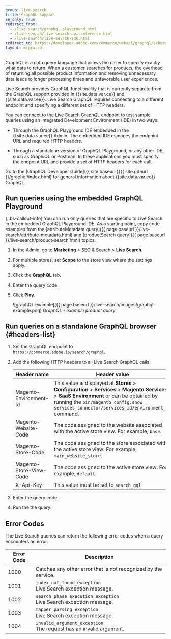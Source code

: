 ```yaml
---
group: live-search
title: GraphQL Support
ee_only: True
redirect_from: 
  - /live-search/graphql-playground.html
  - /live-search/live-search-api-reference.html
  - /live-search/live-search-sdk.html
redirect_to: https://developer.adobe.com/commerce/webapi/graphql/schema/live-search/
layout: migrated
---
```


GraphQL is a data query language that allows the caller to specify exactly what data to return. When a customer searches for products, the overhead of returning all possible product information and removing unnecessary data leads to longer processing times and unfavorable user experiences.

Live Search provides GraphQL functionality that is currently separate from the GraphQL support provided in {{site.data.var.ce}} and {{site.data.var.ee}}. Live Search GraphQL requires connecting to a different endpoint and specifying a different set of HTTP headers.

You can connect to the Live Search GraphQL endpoint to test sample queries using an Integrated Development Environment (IDE) in two ways:

-  Through the GraphQL Playground IDE embedded in the {{site.data.var.ee}} Admin. The embedded IDE manages the endpoint URL and required HTTP headers.

-  Through a standalone version of GraphQL Playground, or any other IDE, such as GraphiQL or Postman. In these applications you must specify the endpoint URL and provide a set of HTTP headers for each call.

Go to the [GraphQL Developer Guide]({{ site.baseurl }}{{ site.gdeurl }}/graphql/index.html) for general information about {{site.data.var.ee}} GraphQL.

## Run queries using the embedded GraphQL Playground

{:.bs-callout-info}
You can run only queries that are specific to Live Search in the embedded GraphQL Playground IDE. As a starting point, copy code examples from the [attributeMetadata query]({{ page.baseurl }}/live-search/attribute-metadata.html) and [productSearch query]({{ page.baseurl }}/live-search/product-search.html) topics.

1. In the Admin, go to **Marketing** > SEO & Search > **Live Search**.
1. For multiple stores, set **Scope** to the store view where the settings apply.
1. Click the **GraphQL** tab.
1. Enter the query code.
1. Click **Play**.

   ![graphQL example]({{ page.baseurl }}/live-search/images/graphql-example.png)
   _GraphQL - example product query_

## Run queries on a standalone GraphQL browser {#headers-list}

1. Set the GraphQL endpoint to `https://commerce.adobe.io/search/graphql`.

1. Add the following HTTP headers to all Live Search GraphQL calls:

   Header name| Header value | Description
   --- | --- | ---
   Magento-Environment-Id | This value is displayed at **Stores** > **Configuration** > **Services** > **Magento Services** > **SaaS Environment** or can be obtained by running the `bin/magento config:show services_connector/services_id/environment_id` command.
   Magento-Website-Code | The code assigned to the website associated with the active store view. For example, `base`.
   Magento-Store-Code | The code assigned to the store associated with the active store view. For example, `main_website_store`.
   Magento-Store-View-Code | The code assigned to the active store view. For example, `default`.
   X-Api-Key | This value must be set to `search_gql`

1. Enter the query code.

1. Run the the query.

## Error Codes

The Live Search queries can return the following error codes when a query encounters an error.

|**Error Code**|**Description**|
|---|---|
|1000 |Catches any other error that is not recognized by the service.|
|1001 |`index_not_found_exception`<br />Live Search exception message.|
|1002 |`search_phase_execution_exception`<br />Live Search exception message.|
|1003 |`mapper_parsing_exception`<br />Live Search exception message.|
|1004 |`invalid_argument_exception`<br /> The request has an invalid argument.|
